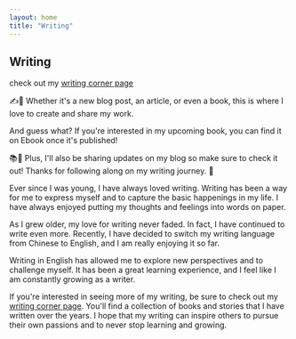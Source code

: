 ```yaml
---
layout: home
title: "Writing"
---
```


## Writing

check out my  [writing corner page](/s/book-writing-corner)

✍️💭 Whether it's a new blog post, an article, or even a book, this is where I love to create and share my work. 

And guess what? If you're interested in my upcoming book, you can find it on Ebook once it's published! 

📚👀 Plus, I'll also be sharing updates on my blog so make sure to check it out! Thanks for following along on my writing journey. 🙏 


Ever since I was young, I have always loved writing. Writing has been a way for me to express myself and to capture the basic happenings in my life. I have always enjoyed putting my thoughts and feelings into words on paper.

As I grew older, my love for writing never faded. In fact, I have continued to write even more. Recently, I have decided to switch my writing language from Chinese to English, and I am really enjoying it so far.

Writing in English has allowed me to explore new perspectives and to challenge myself. It has been a great learning experience, and I feel like I am constantly growing as a writer.

If you're interested in seeing more of my writing, be sure to check out my [writing corner page](/s/book-writing-corner). You'll find a collection of books and stories that I have written over the years. I hope that my writing can inspire others to pursue their own passions and to never stop learning and growing.